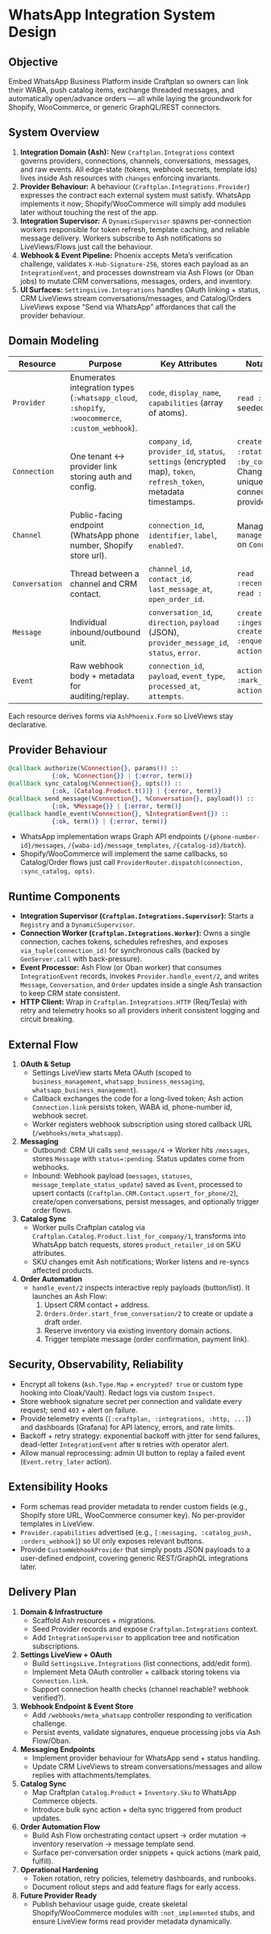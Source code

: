# WhatsApp Integration System Design

## Objective

Embed WhatsApp Business Platform inside Craftplan so owners can link their WABA, push catalog items, exchange threaded messages, and automatically open/advance orders — all while laying the groundwork for Shopify, WooCommerce, or generic GraphQL/REST connectors.

## System Overview

1. **Integration Domain (Ash):** New `Craftplan.Integrations` context governs providers, connections, channels, conversations, messages, and raw events. All edge-state (tokens, webhook secrets, template ids) lives inside Ash resources with `changes` enforcing invariants.
2. **Provider Behaviour:** A behaviour (`Craftplan.Integrations.Provider`) expresses the contract each external system must satisfy. WhatsApp implements it now; Shopify/WooCommerce will simply add modules later without touching the rest of the app.
3. **Integration Supervisor:** A `DynamicSupervisor` spawns per-connection workers responsible for token refresh, template caching, and reliable message delivery. Workers subscribe to Ash notifications so LiveViews/Flows just call the behaviour.
4. **Webhook & Event Pipeline:** Phoenix accepts Meta’s verification challenge, validates `X-Hub-Signature-256`, stores each payload as an `IntegrationEvent`, and processes downstream via Ash Flows (or Oban jobs) to mutate CRM conversations, messages, orders, and inventory.
5. **UI Surfaces:** `SettingsLive.Integrations` handles OAuth linking + status, CRM LiveViews stream conversations/messages, and Catalog/Orders LiveViews expose “Send via WhatsApp” affordances that call the provider behaviour.

## Domain Modeling

| Resource       | Purpose                                                                                          | Key Attributes                                                                                                    | Notable Actions                                                                                                            |
| -------------- | ------------------------------------------------------------------------------------------------ | ----------------------------------------------------------------------------------------------------------------- | -------------------------------------------------------------------------------------------------------------------------- |
| `Provider`     | Enumerates integration types (`:whatsapp_cloud`, `:shopify`, `:woocommerce`, `:custom_webhook`). | `code`, `display_name`, `capabilities` (array of atoms).                                                          | `read :list_active`, seeded records.                                                                                       |
| `Connection`   | One tenant ↔ provider link storing auth and config.                                             | `company_id`, `provider_id`, `status`, `settings` (encrypted map), `token`, `refresh_token`, metadata timestamps. | `create :link`, `update :rotate_token`, `read :by_company`. Changes enforce unique active connection per provider+company. |
| `Channel`      | Public-facing endpoint (WhatsApp phone number, Shopify store url).                               | `connection_id`, `identifier`, `label`, `enabled?`.                                                               | Manage via `manage_relationship` on `Connection`.                                                                          |
| `Conversation` | Thread between a channel and CRM contact.                                                        | `channel_id`, `contact_id`, `last_message_at`, `open_order_id`.                                                   | `read :recent_for_company`, `read :by_contact`.                                                                            |
| `Message`      | Individual inbound/outbound unit.                                                                | `conversation_id`, `direction`, `payload` (JSON), `provider_message_id`, `status`, `error`.                       | `create :ingest_inbound`, `create :enqueue_outbound`, `action :mark_status`.                                               |
| `Event`        | Raw webhook body + metadata for auditing/replay.                                                 | `connection_id`, `payload`, `event_type`, `processed_at`, `attempts`.                                             | `action :mark_processed`, `action :retry_later`.                                                                           |

Each resource derives forms via `AshPhoenix.Form` so LiveViews stay declarative.

## Provider Behaviour

```elixir
@callback authorize(%Connection{}, params()) ::
            {:ok, %Connection{}} | {:error, term()}
@callback sync_catalog(%Connection{}, opts()) ::
            {:ok, [Catalog.Product.t()]} | {:error, term()}
@callback send_message(%Connection{}, %Conversation{}, payload()) ::
            {:ok, %Message{}} | {:error, term()}
@callback handle_event(%Connection{}, %IntegrationEvent{}) ::
            {:ok, term()} | {:error, term()}
```

- WhatsApp implementation wraps Graph API endpoints (`/{phone-number-id}/messages`, `/{waba-id}/message_templates`, `/{catalog-id}/batch`).
- Shopify/WooCommerce will implement the same callbacks, so Catalog/Order flows just call `ProviderRouter.dispatch(connection, :sync_catalog, opts)`.

## Runtime Components

- **Integration Supervisor (`Craftplan.Integrations.Supervisor`):** Starts a `Registry` and a `DynamicSupervisor`.
- **Connection Worker (`Craftplan.Integrations.Worker`):** Owns a single connection, caches tokens, schedules refreshes, and exposes `via_tuple(connection_id)` for synchronous calls (backed by `GenServer.call` with back-pressure).
- **Event Processor:** Ash Flow (or Oban worker) that consumes `IntegrationEvent` records, invokes `Provider.handle_event/2`, and writes `Message`, `Conversation`, and `Order` updates inside a single Ash transaction to keep CRM state consistent.
- **HTTP Client:** Wrap in `Craftplan.Integrations.HTTP` (Req/Tesla) with retry and telemetry hooks so all providers inherit consistent logging and circuit breaking.

## External Flow

1. **OAuth & Setup**
   - Settings LiveView starts Meta OAuth (scoped to `business_management`, `whatsapp_business_messaging`, `whatsapp_business_management`).
   - Callback exchanges the code for a long-lived token; Ash action `Connection.link` persists token, WABA id, phone-number id, webhook secret.
   - Worker registers webhook subscription using stored callback URL (`/webhooks/meta_whatsapp`).
2. **Messaging**
   - Outbound: CRM UI calls `send_message/4` → Worker hits `/messages`, stores `Message` with `status=:pending`. Status updates come from webhooks.
   - Inbound: Webhook payload (`messages`, `statuses`, `message_template_status_update`) saved as `Event`, processed to upsert contacts (`Craftplan.CRM.Contact.upsert_for_phone/2`), create/open conversations, persist messages, and optionally trigger order flows.
3. **Catalog Sync**
   - Worker pulls Craftplan catalog via `Craftplan.Catalog.Product.list_for_company/1`, transforms into WhatsApp batch requests, stores `product_retailer_id` on SKU attributes.
   - SKU changes emit Ash notifications; Worker listens and re-syncs affected products.
4. **Order Automation**
   - `handle_event/2` inspects interactive reply payloads (button/list). It launches an Ash Flow:
     1. Upsert CRM contact + address.
     2. `Orders.Order.start_from_conversation/2` to create or update a draft order.
     3. Reserve inventory via existing inventory domain actions.
     4. Trigger template message (order confirmation, payment link).

## Security, Observability, Reliability

- Encrypt all tokens (`Ash.Type.Map` + `encrypted? true` or custom type hooking into Cloak/Vault). Redact logs via custom `Inspect`.
- Store webhook signature secret per connection and validate every request; send `403` + alert on failure.
- Provide telemetry events (`[:craftplan, :integrations, :http, ...]`) and dashboards (Grafana) for API latency, errors, and rate limits.
- Backoff + retry strategy: exponential backoff with jitter for send failures, dead-letter `IntegrationEvent` after `N` retries with operator alert.
- Allow manual reprocessing: admin UI button to replay a failed event (`Event.retry_later` action).

## Extensibility Hooks

- Form schemas read provider metadata to render custom fields (e.g., Shopify store URL, WooCommerce consumer key). No per-provider templates in LiveView.
- `Provider.capabilities` advertised (e.g., `[:messaging, :catalog_push, :orders_webhook]`) so UI only exposes relevant buttons.
- Provide `CustomWebhookProvider` that simply posts JSON payloads to a user-defined endpoint, covering generic REST/GraphQL integrations later.

## Delivery Plan

1. **Domain & Infrastructure**
   - Scaffold Ash resources + migrations.
   - Seed Provider records and expose `Craftplan.Integrations` context.
   - Add `IntegrationSupervisor` to application tree and notification subscriptions.
2. **Settings LiveView + OAuth**
   - Build `SettingsLive.Integrations` (list connections, add/edit form).
   - Implement Meta OAuth controller + callback storing tokens via `Connection.link`.
   - Support connection health checks (channel reachable? webhook verified?).
3. **Webhook Endpoint & Event Store**
   - Add `/webhooks/meta_whatsapp` controller responding to verification challenge.
   - Persist events, validate signatures, enqueue processing jobs via Ash Flow/Oban.
4. **Messaging Endpoints**
   - Implement provider behaviour for WhatsApp send + status handling.
   - Update CRM LiveViews to stream conversations/messages and allow replies with attachments/templates.
5. **Catalog Sync**
   - Map Craftplan `Catalog.Product` + `Inventory.Sku` to WhatsApp Commerce objects.
   - Introduce bulk sync action + delta sync triggered from product updates.
6. **Order Automation Flow**
   - Build Ash Flow orchestrating contact upsert → order mutation → inventory reservation → message template send.
   - Surface per-conversation order snippets + quick actions (mark paid, fulfill).
7. **Operational Hardening**
   - Token rotation, retry policies, telemetry dashboards, and runbooks.
   - Document rollout steps and add feature flags for early access.
8. **Future Provider Ready**
   - Publish behaviour usage guide, create skeletal Shopify/WooCommerce modules with `:not_implemented` stubs, and ensure LiveView forms read provider metadata dynamically.

